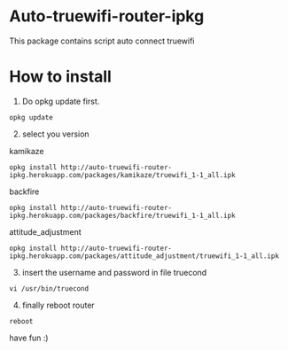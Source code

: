 Auto-truewifi-router-ipkg
=========================

This package contains script auto connect truewifi

How to install
==============
1. Do opkg update first.
```shell
opkg update
```

2. select you version

kamikaze
```shell
opkg install http://auto-truewifi-router-ipkg.herokuapp.com/packages/kamikaze/truewifi_1-1_all.ipk
```
backfire
```shell
opkg install http://auto-truewifi-router-ipkg.herokuapp.com/packages/backfire/truewifi_1-1_all.ipk
```
attitude_adjustment
```shell
opkg install http://auto-truewifi-router-ipkg.herokuapp.com/packages/attitude_adjustment/truewifi_1-1_all.ipk
```

3. insert the username and password in file truecond
```shell
vi /usr/bin/truecond
```

4. finally reboot router
```shell
reboot
```

have fun :)
